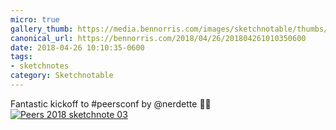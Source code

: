 ```yaml
---
micro: true
gallery_thumb: https://media.bennorris.com/images/sketchnotable/thumbs/peers-2018-sketchnote-03.jpg
canonical_url: https://bennorris.com/2018/04/26/201804261010350600
date: 2018-04-26 10:10:35-0600
tags:
- sketchnotes
category: Sketchnotable
---
```


Fantastic kickoff to #peersconf by @nerdette ✍🏼 [![Peers 2018 sketchnote 03](https://media.bennorris.com/images/sketchnotable/peers-2018/peers-2018-sketchnote-03.jpg)](https://media.bennorris.com/images/sketchnotable/peers-2018/peers-2018-sketchnote-03.jpg)